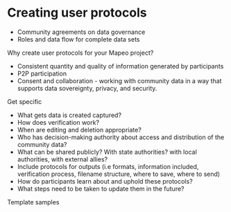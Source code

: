# Creating user protocols

* Community agreements on data governance
* Roles and data flow for complete data sets

Why create user protocols for your Mapeo project?

* Consistent quantity and quality of information generated by participants
* P2P participation
* Consent and collaboration - working with community data in a way that supports data sovereignty, privacy, and security.

Get specific

* What gets data is created captured?
* How does verification work?
* When are editing and deletion appropriate?
* Who has decision-making authority about access and distribution of the community data?
* What can be shared publicly? With state authorities? with local authorities,  with external allies?
* Include protocols for outputs (i.e formats, information included, verification process, filename structure, where to save, where to send)
* How do participants learn about and uphold these protocols?
* What steps need to be taken to update them in the future?

Template samples
